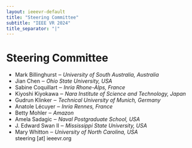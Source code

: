 ```yaml
---
layout: ieeevr-default
title: "Steering Committee"
subtitle: "IEEE VR 2024"
title_separator: "|"
---
```

<!--									-->
<div>
    <h1> Steering Committee </h1>
    <ul>
        <li> Mark Billinghurst &#x2012; <i> University of South Australia, Australia </i></li>
        <li> Jian Chen &#x2012; <i> Ohio State University, USA </i></li>
        <li> Sabine Coquillart &#x2012; <i> Inria Rhone-Alps, France </i></li>
        <li> Kiyoshi Kiyokawa &#x2012; <i> Nara Institute of Science and Technology, Japan </i></li>
        <li> Gudrun Klinker &#x2012; <i> Technical University of Munich, Germany </i></li>
        <li> Anatole L&eacute;cuyer &#x2012; <i> Inria Rennes, France </i></li>
        <li> Betty Mohler &#x2012; <i> Amazon </i></li>
        <li> Amela Sadagic &#x2012; <i> Naval Postgraduate School, USA </i></li>
        <li> J. Edward Swan II &#x2012; <i> Mississippi State University, USA </i></li>
        <li> Mary Whitton &#x2012; <i> University of North Carolina, USA </i></li>
        <li style="list-style: none">	steering	[at] ieeevr.org			</li>
    </ul>
</div>
